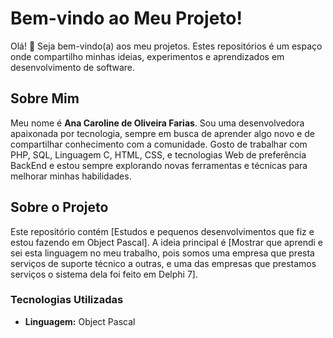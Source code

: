 # Bem-vindo ao Meu Projeto!

Olá! 👋 Seja bem-vindo(a) aos meu projetos. Estes repositórios é um espaço onde compartilho minhas ideias, experimentos e aprendizados em desenvolvimento de software.

## Sobre Mim

Meu nome é **Ana Caroline de Oliveira Farias**. Sou uma desenvolvedora apaixonada por tecnologia, sempre em busca de aprender algo novo e de compartilhar conhecimento com a comunidade. Gosto de trabalhar com PHP, SQL, Linguagem C, HTML, CSS, e tecnologias Web de preferência BackEnd e estou sempre explorando novas ferramentas e técnicas para melhorar minhas habilidades.

## Sobre o Projeto

Este repositório contém [Estudos e pequenos desenvolvimentos que fiz e estou fazendo em Object Pascal]. A ideia principal é [Mostrar que aprendi e sei esta linguagem no meu trabalho, pois somos uma empresa que presta serviços de suporte técnico a outras, e uma das empresas que prestamos serviços o sistema dela foi feito em Delphi 7]. 

### Tecnologias Utilizadas

- **Linguagem:** Object Pascal


